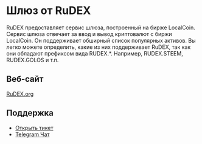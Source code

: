 # Шлюз от RuDEX

RuDEX предоставляет сервис шлюза, построенный на бирже LocalCoin. Сервис шлюза отвечает за ввод и вывод криптовалют с биржи LocalCoin. Он поддерживает обширный список популярных активов. Вы легко можете определить, какие из них поддерживает RuDEX, так как они обладают префиксом вида RUDEX.*. Например, RUDEX.STEEM, RUDEX.GOLOS и т.п.

## Веб-сайт

[RuDEX.org](https://rudex.org)

## Поддержка

- [Открыть тикет](https://rudex.freshdesk.com)
- [Telegram Чат](https://t.me/LocalCoinRU)
